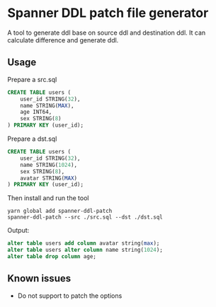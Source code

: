 # Spanner DDL patch file generator

A tool to generate ddl base on source ddl and destination ddl. It can calculate difference and generate ddl.

## Usage

Prepare a src.sql

```sql
CREATE TABLE users (
    user_id STRING(32),
    name STRING(MAX),
    age INT64,
    sex STRING(8)
) PRIMARY KEY (user_id);

```

Prepare a dst.sql
```sql
CREATE TABLE users (
    user_id STRING(32),
    name STRING(1024),
    sex STRING(8),
    avatar STRING(MAX)
) PRIMARY KEY (user_id);
```

Then install and run the tool

``` shell
yarn global add spanner-ddl-patch
spanner-ddl-patch --src ./src.sql --dst ./dst.sql
```

Output: 
``` sql
alter table users add column avatar string(max);
alter table users alter column name string(1024);
alter table drop column age;
```

## Known issues
- Do not support to patch the options